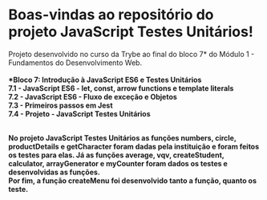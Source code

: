 # Boas-vindas ao repositório do projeto JavaScript Testes Unitários!

Projeto desenvolvido no curso da Trybe ao final do bloco 7* do Módulo 1 - Fundamentos do Desenvolvimento Web.<br><br>
<strong>*Bloco 7: Introdução à JavaScript ES6 e Testes Unitários<strong><br>
 7.1 - JavaScript ES6 - let, const, arrow functions e template literals<br>
 7.2 - JavaScript ES6 - Fluxo de exceção e Objetos<br>
 7.3 - Primeiros passos em Jest<br>
 7.4 - Projeto - JavaScript Testes Unitários<br><br>

No projeto <strong>JavaScript Testes Unitários</strong> as funções
numbers, circle, productDetails e getCharacter foram dadas pela instituição e foram feitos os testes para elas. Já as funções average, vqv, createStudent, calculator, arrayGenerator e myCounter foram dados os testes e desenvolvidas as funções.<br>
Por fim, a função createMenu foi desenvolvido tanto a função, quanto os teste.